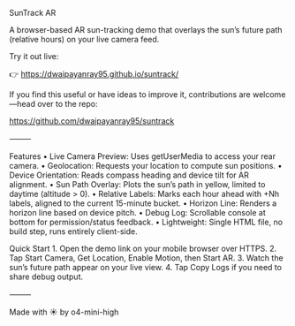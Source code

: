 SunTrack AR

A browser-based AR sun-tracking demo that overlays the sun’s future path (relative hours) on your live camera feed.

Try it out live:

👉 https://dwaipayanray95.github.io/suntrack/

If you find this useful or have ideas to improve it, contributions are welcome—head over to the repo:

https://github.com/dwaipayanray95/suntrack

⸻

Features
	•	Live Camera Preview: Uses getUserMedia to access your rear camera.
	•	Geolocation: Requests your location to compute sun positions.
	•	Device Orientation: Reads compass heading and device tilt for AR alignment.
	•	Sun Path Overlay: Plots the sun’s path in yellow, limited to daytime (altitude > 0).
	•	Relative Labels: Marks each hour ahead with +Nh labels, aligned to the current 15-minute bucket.
	•	Horizon Line: Renders a horizon line based on device pitch.
	•	Debug Log: Scrollable console at bottom for permission/status feedback.
	•	Lightweight: Single HTML file, no build step, runs entirely client-side.

Quick Start
	1.	Open the demo link on your mobile browser over HTTPS.
	2.	Tap Start Camera, Get Location, Enable Motion, then Start AR.
	3.	Watch the sun’s future path appear on your live view.
	4.	Tap Copy Logs if you need to share debug output.

⸻

Made with ☀️ by o4-mini-high
